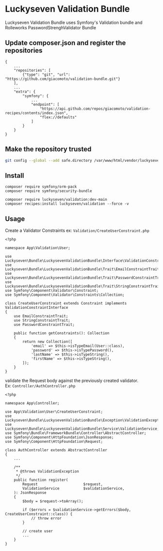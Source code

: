 # Luckyseven Validation Bundle
Luckyseven Validation Bundle uses Symfony's Validation bundle and Rolleworks PasswordStrenghValidator Bundle

## Update composer.json and register the repositories
```
{
    ...
    "repositories": [
        {"type": "git", "url":  "https://github.com/giacomoto/validation-bundle.git"}
    ],
    ...
    "extra": {
        "symfony": {
            ...
            "endpoint": [
                "https://api.github.com/repos/giacomoto/validation-recipes/contents/index.json",
                "flex://defaults"
            ]
        }
    }
}
```

## Make the repository trusted
```bash
git config --global --add safe.directory /var/www/html/vendor/luckyseven/validation
```

## Install
```
composer require symfony/orm-pack
composer require symfony/security-bundle

composer require luckyseven/validation:dev-main
composer recipes:install luckyseven/validation --force -v
```

## Usage
Create a Validator Constraints ex: ```Validation/CreateUserConstraint.php```
```
<?php

namespace App\Validation\User;

use Luckyseven\Bundle\LuckysevenValidationBundle\Interface\ValidationConstraintInterface;
use Luckyseven\Bundle\LuckysevenValidationBundle\Trait\EmailConstraintTrait;
use Luckyseven\Bundle\LuckysevenValidationBundle\Trait\PasswordConstraintTrait;
use Luckyseven\Bundle\LuckysevenValidationBundle\Trait\StringConstraintTrait;
use Symfony\Component\Validator\Constraint;
use Symfony\Component\Validator\Constraints\Collection;

class CreateUserConstraint extends Constraint implements ValidationConstraintInterface
{
    use EmailConstraintTrait;
    use StringConstraintTrait;
    use PasswordConstraintTrait;

    public function getConstraints(): Collection
    {
        return new Collection([
            'email' => $this->isTypeEmail(User::class),
            'password' => $this->isTypePassword(),
            'lastName' => $this->isTypeString(),
            'firstName' => $this->isTypeString(),
        ]);
    }
}
```
validate the Request body against the previously created validator.<br>
Ex: ```Controller/AuthController.php```
```
<?php

namespace App\Controller;

use App\Validation\User\CreateUserConstraint;
use Luckyseven\Bundle\LuckysevenValidationBundle\Exception\ValidationException;
use Luckyseven\Bundle\LuckysevenValidationBundle\Service\ValidationService;
use Symfony\Bundle\FrameworkBundle\Controller\AbstractController;
use Symfony\Component\HttpFoundation\JsonResponse;
use Symfony\Component\HttpFoundation\Request;

class AuthController extends AbstractController
{
    ...

    /**
     * @throws ValidationException
     */
    public function register(
        Request                     $request,
        ValidationService           $validationService,
    ): JsonResponse
    {
        $body = $request->toArray();

        if ($errors = $validationService->getErrors($body, CreateUserConstraint::class)) {
            // throw error
        }

        // create user
        ...
    }
}
```
